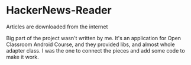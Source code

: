 # HackerNews-Reader
Articles are downloaded from the internet

Big part of the project wasn't written by me. 
It's an application for Open Classroom Android Course, and they provided libs, and almost whole adapter class.
I was the one to connect the pieces and add some code to make it work.

